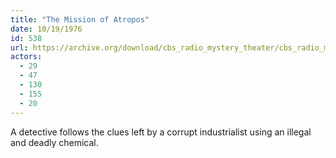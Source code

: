 ```yaml
---
title: "The Mission of Atropos"
date: 10/19/1976
id: 538
url: https://archive.org/download/cbs_radio_mystery_theater/cbs_radio_mystery_theater-0501-0550.zip/cbs_radio_mystery_theater-0501-0550%2Fcbsrmt_0538_the_mission_of_atropos.mp3
actors:
  - 29
  - 47
  - 130
  - 155
  - 20
---
```

A detective follows the clues left by a corrupt industrialist using an illegal and deadly chemical.